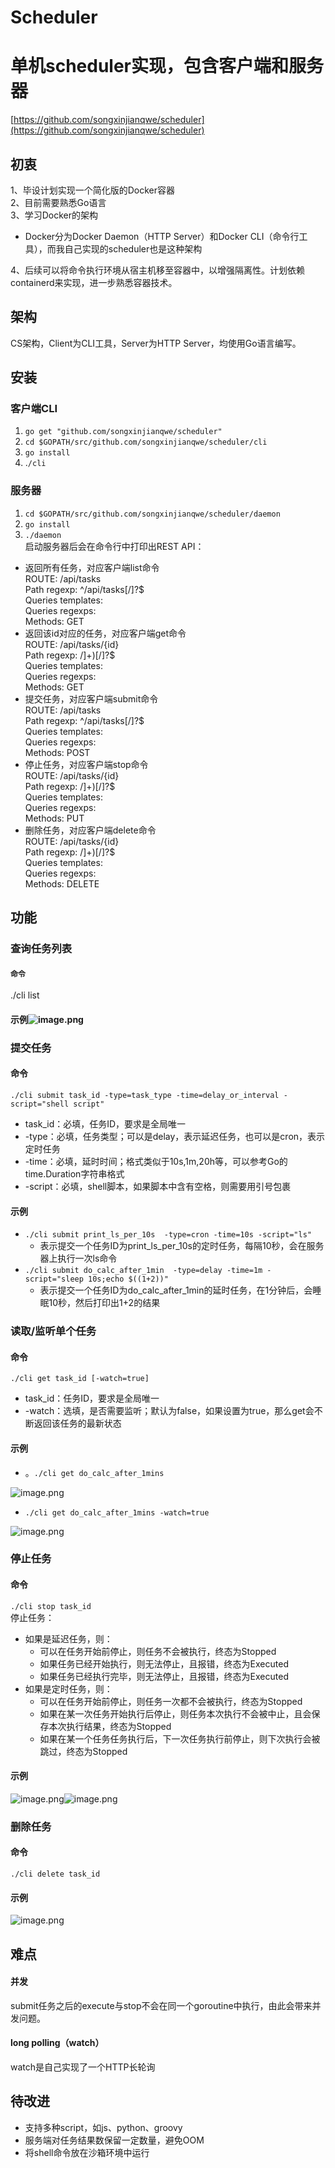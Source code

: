 # Scheduler

# 单机scheduler实现，包含客户端和服务器
[https://github.com/songxinjianqwe/scheduler](https://github.com/songxinjianqwe/scheduler)
## 初衷
1、毕设计划实现一个简化版的Docker容器<br />2、目前需要熟悉Go语言<br />3、学习Docker的架构
* Docker分为Docker Daemon（HTTP Server）和Docker CLI（命令行工具），而我自己实现的scheduler也是这种架构

4、后续可以将命令执行环境从宿主机移至容器中，以增强隔离性。计划依赖containerd来实现，进一步熟悉容器技术。
## 架构
CS架构，Client为CLI工具，Server为HTTP Server，均使用Go语言编写。

## 安装
### 客户端CLI

1. `go get "github.com/songxinjianqwe/scheduler"`
1. `cd $GOPATH/src/github.com/songxinjianqwe/scheduler/cli`
1. `go install`
1. .`/cli`

### 服务器

1. `cd $GOPATH/src/github.com/songxinjianqwe/scheduler/daemon`
1. `go install`
1. `./daemon`<br />
启动服务器后会在命令行中打印出REST API：

* 返回所有任务，对应客户端list命令<br />
ROUTE: /api/tasks<br />
Path regexp: ^/api/tasks[/]?$<br />
Queries templates:<br />
Queries regexps:<br />
Methods: GET
* 返回该id对应的任务，对应客户端get命令<br />
ROUTE: /api/tasks/{id}<br />
Path regexp: /]+)[/]?$<br />
Queries templates:<br />
Queries regexps:<br />
Methods: GET
* 提交任务，对应客户端submit命令<br />
ROUTE: /api/tasks<br />
Path regexp: ^/api/tasks[/]?$<br />
Queries templates:<br />
Queries regexps:<br />
Methods: POST
* 停止任务，对应客户端stop命令<br />
ROUTE: /api/tasks/{id}<br />
Path regexp: /]+)[/]?$<br />
Queries templates:<br />
Queries regexps:<br />
Methods: PUT
* 删除任务，对应客户端delete命令<br />
ROUTE: /api/tasks/{id}<br />
Path regexp: /]+)[/]?$<br />
Queries templates:<br />
Queries regexps:<br />
Methods: DELETE

## 功能

### 查询任务列表
#### `命令`
./cli list
#### 示例![image.png](https://cdn.nlark.com/yuque/0/2019/png/257642/1549696338600-7738aeee-e986-406c-bf1b-e01aad22ce8c.png#align=left&display=inline&height=62&linkTarget=_blank&name=image.png&originHeight=78&originWidth=1259&size=24090&width=1007)<br />
### 提交任务
#### 命令
`./cli submit task_id -type=task_type -time=delay_or_interval -script="shell script"`
* task_id：必填，任务ID，要求是全局唯一
* -type：必填，任务类型；可以是delay，表示延迟任务，也可以是cron，表示定时任务
* -time：必填，延时时间；格式类似于10s,1m,20h等，可以参考Go的time.Duration字符串格式
* -script：必填，shell脚本，如果脚本中含有空格，则需要用引号包裹
#### 示例
* `./cli submit print_ls_per_10s  -type=cron -time=10s -script="ls"`
  * 表示提交一个任务ID为print_ls_per_10s的定时任务，每隔10秒，会在服务器上执行一次ls命令
* `./cli submit do_calc_after_1min  -type=delay -time=1m -script="sleep 10s;echo $((1+2))"`
  * 表示提交一个任务ID为do_calc_after_1min的延时任务，在1分钟后，会睡眠10秒，然后打印出1+2的结果
### 读取/监听单个任务
#### 命令
`./cli get task_id [-watch=true]`
* task_id：任务ID，要求是全局唯一
* -watch：选填，是否需要监听；默认为false，如果设置为true，那么get会不断返回该任务的最新状态
#### 示例
* 。`./cli get do_calc_after_1mins`

![image.png](https://cdn.nlark.com/yuque/0/2019/png/257642/1549697164813-a392c7df-71ff-4ec0-bd7c-b45e4c56b747.png#align=left&display=inline&height=206&linkTarget=_blank&name=image.png&originHeight=257&originWidth=622&size=47560&width=498)
* `./cli get do_calc_after_1mins -watch=true`

![image.png](https://cdn.nlark.com/yuque/0/2019/png/257642/1549697218319-10eae443-4aa8-4365-8857-3ad62f64b45c.png#align=left&display=inline&height=579&linkTarget=_blank&name=image.png&originHeight=724&originWidth=733&size=117884&width=586)
### 停止任务
#### 命令
`./cli stop task_id`<br />停止任务：
* 如果是延迟任务，则：
  * 可以在任务开始前停止，则任务不会被执行，终态为Stopped
  * 如果任务已经开始执行，则无法停止，且报错，终态为Executed
  * 如果任务已经执行完毕，则无法停止，且报错，终态为Executed
* 如果是定时任务，则：
  * 可以在任务开始前停止，则任务一次都不会被执行，终态为Stopped
  * 如果在某一次任务开始执行后停止，则任务本次执行不会被中止，且会保存本次执行结果，终态为Stopped
  * 如果在某一个任务任务执行后，下一次任务执行前停止，则下次执行会被跳过，终态为Stopped
#### 示例
![image.png](https://cdn.nlark.com/yuque/0/2019/png/257642/1549697344116-e5db240a-305f-4fe4-b56e-001eb26b32e5.png#align=left&display=inline&height=85&linkTarget=_blank&name=image.png&originHeight=106&originWidth=554&size=27500&width=443)![image.png](https://cdn.nlark.com/yuque/0/2019/png/257642/1549697390057-7a94bb20-58d1-4b0f-972e-a27e2ce103ba.png#align=left&display=inline&height=47&linkTarget=_blank&name=image.png&originHeight=62&originWidth=582&size=12730&width=442)
### 删除任务
#### 命令
`./cli delete task_id`
#### 示例
![image.png](https://cdn.nlark.com/yuque/0/2019/png/257642/1549697473486-b2eb5e58-486d-4883-ada4-23cd33254402.png#align=left&display=inline&height=84&linkTarget=_blank&name=image.png&originHeight=105&originWidth=602&size=19755&width=482)
## 难点
#### 并发
submit任务之后的execute与stop不会在同一个goroutine中执行，由此会带来并发问题。
#### long polling（watch）
watch是自己实现了一个HTTP长轮询

## 待改进
* 支持多种script，如js、python、groovy
* 服务端对任务结果数保留一定数量，避免OOM
* 将shell命令放在沙箱环境中运行


